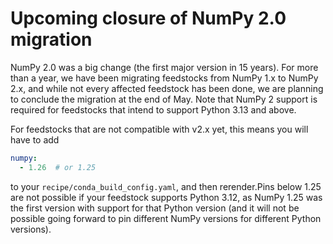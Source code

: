 # Upcoming closure of NumPy 2.0 migration

NumPy 2.0 was a big change (the first major version in 15 years). For more than a year, we
have been migrating feedstocks from NumPy 1.x to NumPy 2.x, and while not every affected
feedstock has been done, we are planning to conclude the migration at the end of May.
Note that NumPy 2 support is required for feedstocks that intend to support Python 3.13
and above.

For feedstocks that are not compatible with v2.x yet, this means you will have to add

```yaml
numpy:
  - 1.26  # or 1.25
```

to your `recipe/conda_build_config.yaml`, and then rerender.Pins below 1.25 are not possible
if your feedstock supports Python 3.12, as NumPy 1.25 was the first version with support for
that Python version (and it will not be possible going forward to pin different NumPy versions
for different Python versions).
